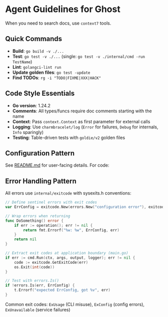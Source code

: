 # Agent Guidelines for Ghost

When you need to search docs, use `context7` tools.

## Quick Commands

- **Build**: `go build -v ./...`
- **Test**: `go test -v ./...` (single: `go test -v ./internal/cmd -run TestName`)
- **Lint**: `golangci-lint run`
- **Update golden files**: `go test -update`
- **Find TODOs**: `rg -i "TODO|FIXME|XXX|HACK"`

## Code Style Essentials

- **Go version**: 1.24.2
- **Comments**: All types/funcs require doc comments starting with the name
- **Context**: Pass `context.Context` as first parameter for external calls
- **Logging**: Use `charmbracelet/log` (`Error` for failures, `Debug` for internals,
 `Info` sparingly)
- **Testing**: Table-driven tests with `goldie/v2` golden files

## Configuration Pattern

See [README.md](README.md#configuration) for user-facing details. For code:

## Error Handling Pattern

All errors use `internal/exitcode` with sysexits.h conventions:

```go
// Define sentinel errors with exit codes
var ErrConfig = exitcode.New(errors.New("configuration error"), exitcode.ExConfig)

// Wrap errors when returning
func DoSomething() error {
    if err := operation(); err != nil {
        return fmt.Errorf("%w: %w", ErrConfig, err)
    }
    return nil
}

// Extract exit codes at application boundary (main.go)
if err := cmd.Run(ctx, args, output, logger); err != nil {
    code := exitcode.GetExitCode(err)
    os.Exit(int(code))
}

// Test with errors.Is()
if !errors.Is(err, ErrConfig) {
    t.Errorf("expected ErrConfig, got %v", err)
}
```

Common exit codes: `ExUsage` (CLI misuse), `ExConfig` (config errors), `ExUnavailable`
 (service failures)
